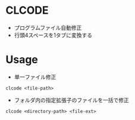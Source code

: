 # CLCODE
* プログラムファイル自動修正
* 行頭4スペースを1タブに変換する

# Usage
* 単一ファイル修正
```
clcode <file-path>
```

* フォルダ内の指定拡張子のファイルを一括で修正
```
clcode <directory-path> <file-ext>
```
